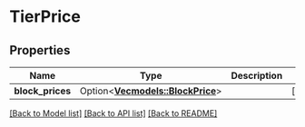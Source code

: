 # TierPrice

## Properties

Name | Type | Description | Notes
------------ | ------------- | ------------- | -------------
**block_prices** | Option<[**Vec<models::BlockPrice>**](BlockPrice.md)> |  | [optional]

[[Back to Model list]](../README.md#documentation-for-models) [[Back to API list]](../README.md#documentation-for-api-endpoints) [[Back to README]](../README.md)


